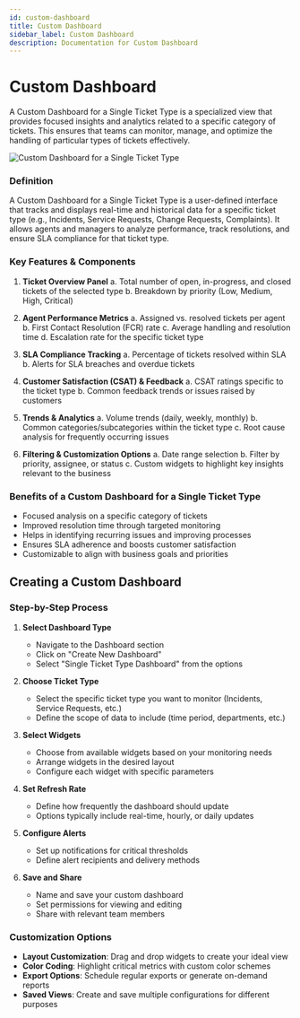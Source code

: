 ```yaml
---
id: custom-dashboard
title: Custom Dashboard
sidebar_label: Custom Dashboard
description: Documentation for Custom Dashboard
---
```


# Custom Dashboard

A Custom Dashboard for a Single Ticket Type is a specialized view that provides focused insights and analytics related to a specific category of tickets. This ensures that teams can monitor, manage, and optimize the handling of particular types of tickets effectively.

![Custom Dashboard for a Single Ticket Type](/img/Helpdesk/Custom_Single_Type_Dashboard.jpg)

### Definition

A Custom Dashboard for a Single Ticket Type is a user-defined interface that tracks and displays real-time and historical data for a specific ticket type (e.g., Incidents, Service Requests, Change Requests, Complaints). It allows agents and managers to analyze performance, track resolutions, and ensure SLA compliance for that ticket type.

### Key Features & Components

1. **Ticket Overview Panel**
   a. Total number of open, in-progress, and closed tickets of the selected type
   b. Breakdown by priority (Low, Medium, High, Critical)

2. **Agent Performance Metrics**
   a. Assigned vs. resolved tickets per agent
   b. First Contact Resolution (FCR) rate
   c. Average handling and resolution time
   d. Escalation rate for the specific ticket type

3. **SLA Compliance Tracking**
   a. Percentage of tickets resolved within SLA
   b. Alerts for SLA breaches and overdue tickets

4. **Customer Satisfaction (CSAT) & Feedback**
   a. CSAT ratings specific to the ticket type
   b. Common feedback trends or issues raised by customers

5. **Trends & Analytics**
   a. Volume trends (daily, weekly, monthly)
   b. Common categories/subcategories within the ticket type
   c. Root cause analysis for frequently occurring issues

6. **Filtering & Customization Options**
   a. Date range selection
   b. Filter by priority, assignee, or status
   c. Custom widgets to highlight key insights relevant to the business

### Benefits of a Custom Dashboard for a Single Ticket Type

- Focused analysis on a specific category of tickets
- Improved resolution time through targeted monitoring
- Helps in identifying recurring issues and improving processes
- Ensures SLA adherence and boosts customer satisfaction
- Customizable to align with business goals and priorities

## Creating a Custom Dashboard

### Step-by-Step Process

1. **Select Dashboard Type**
   - Navigate to the Dashboard section
   - Click on "Create New Dashboard"
   - Select "Single Ticket Type Dashboard" from the options

2. **Choose Ticket Type**
   - Select the specific ticket type you want to monitor (Incidents, Service Requests, etc.)
   - Define the scope of data to include (time period, departments, etc.)

3. **Select Widgets**
   - Choose from available widgets based on your monitoring needs
   - Arrange widgets in the desired layout
   - Configure each widget with specific parameters

4. **Set Refresh Rate**
   - Define how frequently the dashboard should update
   - Options typically include real-time, hourly, or daily updates

5. **Configure Alerts**
   - Set up notifications for critical thresholds
   - Define alert recipients and delivery methods

6. **Save and Share**
   - Name and save your custom dashboard
   - Set permissions for viewing and editing
   - Share with relevant team members

### Customization Options

- **Layout Customization**: Drag and drop widgets to create your ideal view
- **Color Coding**: Highlight critical metrics with custom color schemes
- **Export Options**: Schedule regular exports or generate on-demand reports
- **Saved Views**: Create and save multiple configurations for different purposes
